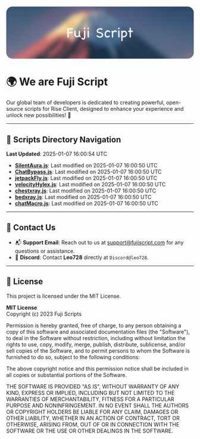 ![Banner](.github/b.webp)

# 🌍 **We are Fuji Script**

Our global team of developers is dedicated to creating powerful, open-source scripts for Rise Client, designed to enhance your experience and unlock new possibilities! 🌟

---
<!-- SCRIPTS_NAVIGATION_START -->
## 📂 **Scripts Directory Navigation**

**Last Updated**: 2025-01-07 16:00:54 UTC

- **[SilentAura.js](scripts/SilentAura.js)**: Last modified on 2025-01-07 16:00:50 UTC
- **[ChatBypass.js](scripts/ChatBypass.js)**: Last modified on 2025-01-07 16:00:50 UTC
- **[jetpackFly.js](scripts/jetpackFly.js)**: Last modified on 2025-01-07 16:00:50 UTC
- **[velocityHylex.js](scripts/velocityHylex.js)**: Last modified on 2025-01-07 16:00:50 UTC
- **[chestxray.js](scripts/chestxray.js)**: Last modified on 2025-01-07 16:00:50 UTC
- **[bedxray.js](scripts/bedxray.js)**: Last modified on 2025-01-07 16:00:50 UTC
- **[chatMacro.js](scripts/chatMacro.js)**: Last modified on 2025-01-07 16:00:50 UTC

<!-- SCRIPTS_NAVIGATION_END -->

---

## 💬 **Contact Us**  
- 📬 **Support Email**: Reach out to us at [support@fujiscript.com](mailto:support@fujiscript.com) for any questions or assistance.  
- 💬 **Discord**: Contact **Leo728** directly at `Discord@leo728`.

---

## 📜 **License**

This project is licensed under the MIT License.  

**MIT License**  
Copyright (c) 2023 Fuji Scripts  

Permission is hereby granted, free of charge, to any person obtaining a copy of this software and associated documentation files (the "Software"), to deal in the Software without restriction, including without limitation the rights to use, copy, modify, merge, publish, distribute, sublicense, and/or sell copies of the Software, and to permit persons to whom the Software is furnished to do so, subject to the following conditions:  

The above copyright notice and this permission notice shall be included in all copies or substantial portions of the Software.  

THE SOFTWARE IS PROVIDED "AS IS", WITHOUT WARRANTY OF ANY KIND, EXPRESS OR IMPLIED, INCLUDING BUT NOT LIMITED TO THE WARRANTIES OF MERCHANTABILITY, FITNESS FOR A PARTICULAR PURPOSE AND NONINFRINGEMENT. IN NO EVENT SHALL THE AUTHORS OR COPYRIGHT HOLDERS BE LIABLE FOR ANY CLAIM, DAMAGES OR OTHER LIABILITY, WHETHER IN AN ACTION OF CONTRACT, TORT OR OTHERWISE, ARISING FROM, OUT OF OR IN CONNECTION WITH THE SOFTWARE OR THE USE OR OTHER DEALINGS IN THE SOFTWARE.  
